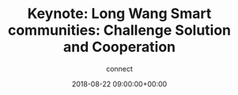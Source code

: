 ---
amazon_s3_presentation_url: None
amazon_s3_video_url: None
author: connect
categories:
- yvr18
comments: false
date: '2018-08-22 09:00:00+00:00'
layout: resource-post
session_id: YVR18-400K2
session_track: ''
speakers:
- biography: '""'
  company: Unisoc
  job-title: SVP
  name: Long Wang
  speaker-image: LongWang.gif
title: 'Keynote: Long Wang Smart communities: Challenge Solution and Cooperation'
---